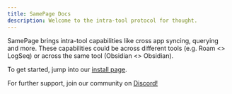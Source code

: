 ```yaml
---
title: SamePage Docs
description: Welcome to the intra-tool protocol for thought.
---
```


SamePage brings intra-tool capabilities like cross app syncing, querying and more. These capabilities could be across different tools (e.g. Roam <> LogSeq) or across the same tool (Obsidian <> Obsidian).

To get started, jump into our [install page](./getting_started/install.md).

For further support, join our community on [Discord!](https://discord.gg/UpKAfUvUPd)
